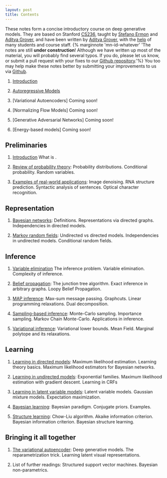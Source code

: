 ```yaml
---
layout: post
title: Contents
---
```

These notes form a concise introductory course on deep generative models.
They are based on Stanford [CS236](https://deepgenerativemodels.github.io/), taught by [Stefano Ermon](http://cs.stanford.edu/~ermon/) and [Aditya Grover](http://aditya-grover.github.io/), and have been written by [Aditya Grover](http://aditya-grover.github.io/), with the [help](https://github.com/deepgenerativemodels/notes/commits/master) of many students and course staff.
{% marginnote 'mn-id-whatever' 'The notes are still **under construction**!
Although we have written up most of the material, you will probably find several typos. If you do, please let us know, or submit a pull request with your fixes to our [Github repository](https://github.com/deepgenerativemodels/notes).'%}
You too may help make these notes better by submitting your improvements to us via [Github](https://github.com/deepgenerativemodels/notes).


1. [Introduction](assets/files/introduction/)

2. [Autoregressive Models](assets/files/autoregressive/)

3. [Variational Autoencoders] Coming soon!

4. [Normalizing Flow Models] Coming soon!

5. [Generative Adversarial Networks] Coming soon!

6. [Energy-based models] Coming soon!




## Preliminaries

1. [Introduction](preliminaries/introduction/) What is .

2. [Review of probability theory](preliminaries/probabilityreview): Probability distributions. Conditional probability. Random variables.

3. [Examples of real-world applications](preliminaries/applications): Image denoising. RNA structure prediction. Syntactic analysis of sentences. Optical character recognition.

## Representation

1. [Bayesian networks](representation/directed/): Definitions. Representations via directed graphs. Independencies in directed models.

2. [Markov random fields](representation/undirected/): Undirected vs directed models. Independencies in undirected models. Conditional random fields.

## Inference

1. [Variable elimination](inference/ve/) The inference problem. Variable elimination. Complexity of inference.

2. [Belief propagation](inference/jt/): The junction tree algorithm. Exact inference in arbitrary graphs. Loopy Belief Propagation.

3. [MAP inference](inference/map/): Max-sum message passing. Graphcuts. Linear programming relaxations. Dual decomposition.

4. [Sampling-based inference](inference/sampling/): Monte-Carlo sampling. Importance sampling. Markov Chain Monte-Carlo. Applications in inference.

5. [Variational inference](inference/variational/): Variational lower bounds. Mean Field. Marginal polytope and its relaxations.

## Learning

1. [Learning in directed models](learning/directed/): Maximum likelihood estimation. Learning theory basics. Maximum likelihood estimators for Bayesian networks.

2. [Learning in undirected models](learning/undirected/): Exponential families. Maximum likelihood estimation with gradient descent. Learning in CRFs

3. [Learning in latent variable models](learning/latent/): Latent variable models. Gaussian mixture models. Expectation maximization.

4. [Bayesian learning](learning/bayesianlearning/): Bayesian paradigm. Conjugate priors. Examples.

5. [Structure learning](learning/structLearn/): Chow-Liu algorithm. Akaike information criterion. Bayesian information criterion. Bayesian structure learning.

## Bringing it all together

1. [The variational autoencoder](extras/vae): Deep generative models. The reparametrization trick. Learning latent visual representations.

2. List of further readings: Structured support vector machines. Bayesian non-parametrics.
